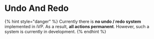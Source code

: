 # Undo And Redo

{% hint style="danger" %}
Currently there is **no undo / redo system** implemented in iVP. As a result, **all actions permanent**. However, such a system is currently in development.
{% endhint %}
